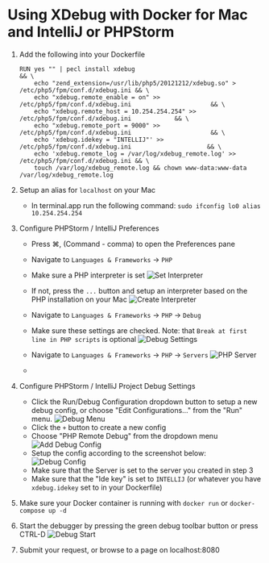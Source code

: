 # Using XDebug with Docker for Mac and IntelliJ or PHPStorm

1. Add the following into your Dockerfile

    ```
    RUN yes "" | pecl install xdebug                                                             && \
    	echo "zend_extension=/usr/lib/php5/20121212/xdebug.so" > /etc/php5/fpm/conf.d/xdebug.ini && \
    	echo "xdebug.remote_enable = on" >> /etc/php5/fpm/conf.d/xdebug.ini                      && \
	    echo "xdebug.remote_host = 10.254.254.254" >> /etc/php5/fpm/conf.d/xdebug.ini            && \
	    echo "xdebug.remote_port = 9000" >> /etc/php5/fpm/conf.d/xdebug.ini                      && \
    	echo 'xdebug.idekey = "INTELLIJ"' >> /etc/php5/fpm/conf.d/xdebug.ini                     && \
	    echo 'xdebug.remote_log = /var/log/xdebug_remote.log' >> /etc/php5/fpm/conf.d/xdebug.ini && \
    	touch /var/log/xdebug_remote.log && chown www-data:www-data /var/log/xdebug_remote.log
    ```
2. Setup an alias for `localhost` on your Mac
    * In terminal.app run the following command:
      `sudo ifconfig lo0 alias 10.254.254.254`

3. Configure PHPStorm / IntelliJ Preferences
    * Press &#8984;, (Command - comma) to open the Preferences pane
    * Navigate to `Languages & Frameworks` -> `PHP`
    * Make sure a PHP interpreter is set 
        ![Set Interpreter](https://coleca.github.io/imgs/phpstorm-debug/set_interpreter.png?raw=true)
    
    * If not, press the `...` button and setup an interpreter based on the PHP installation on your Mac
        ![Create Interpreter](https://coleca.github.io/imgs/phpstorm-debug/create_interpreter.png?raw=true)
   
    * Navigate to `Languages & Frameworks` -> `PHP` -> `Debug`
    * Make sure these settings are checked.  Note: that `Break at first line in PHP scripts` is optional
        ![Debug Settings](https://coleca.github.io/imgs/phpstorm-debug/debug_settings.png?raw=true)

    * Navigate to `Languages & Frameworks` -> `PHP` -> `Servers`
        ![PHP Server](https://coleca.github.io/imgs/phpstorm-debug/php_server.png?raw=true)
    * 
    
4. Configure PHPStorm / IntelliJ Project Debug Settings
    * Click the Run/Debug Configuration dropdown button to setup a new debug config, or choose "Edit Configurations..." from the "Run" menu. 
        ![Debug Menu](https://coleca.github.io/imgs/phpstorm-debug/debug_menu.png?raw=true)
    * Click the `+` button to create a new config
    * Choose "PHP Remote Debug" from the dropdown menu
        ![Add Debug Config](https://coleca.github.io/imgs/phpstorm-debug/add_debug_config.png?raw=true)
    * Setup the config according to the screenshot below:    
        ![Debug Config](https://coleca.github.io/imgs/phpstorm-debug/debug_config.png?raw=true)
    * Make sure that the Server is set to the server you created in step 3
    * Make sure that the "Ide key" is set to `INTELLIJ` (or whatever you have `xdebug.idekey` set to in your Dockerfile)

5. Make sure your Docker container is running with `docker run` or `docker-compose up -d`

6. Start the debugger by pressing the green debug toolbar button or press CTRL-D 
         ![Debug Start](https://coleca.github.io/imgs/phpstorm-debug/debug_start.png?raw=true)

7. Submit your request, or browse to a page on localhost:8080
